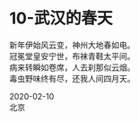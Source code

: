 # 10-武汉的春天
新年伊始风云变，神州大地春如电。  
冠冕堂皇安宁世，布袜青鞋太平间。  
病来转瞬如卷席，人去刹那似云烟。  
毒虫野味终有尽，还我人间四月天。  

2020-02-10  
北京
